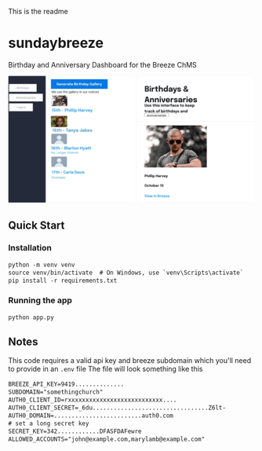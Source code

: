 This is the readme
# sundaybreeze
Birthday and Anniversary Dashboard for the Breeze ChMS

![screenshot](sbreeze.jpg)

## Quick Start
### Installation
```
python -m venv venv
source venv/bin/activate  # On Windows, use `venv\Scripts\activate`
pip install -r requirements.txt
```
### Running the app
```
python app.py
```

## Notes

This code requires a valid api key and breeze subdomain which you'll need to provide in an `.env` file
The file will look something like this
```
BREEZE_API_KEY=9419..............
SUBDOMAIN="somethingchurch"
AUTH0_CLIENT_ID=rxxxxxxxxxxxxxxxxxxxxxxxxxxx....
AUTH0_CLIENT_SECRET=_6du.................................Z6lt-
AUTH0_DOMAIN=.........................auth0.com
# set a long secret key
SECRET_KEY=342............DFASFDAFewre
ALLOWED_ACCOUNTS="john@example.com,marylamb@example.com"
```
